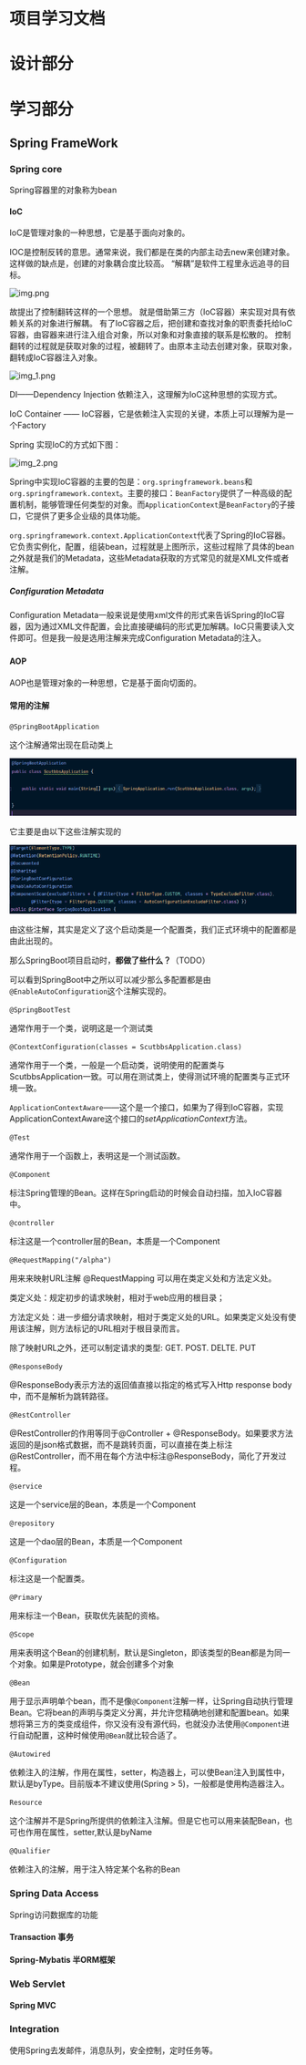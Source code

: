 # 项目学习文档
# 设计部分



# 学习部分
## Spring FrameWork

### Spring core
Spring容器里的对象称为bean
#### IoC
IoC是管理对象的一种思想，它是基于面向对象的。

IOC是控制反转的意思。通常来说，我们都是在类的内部主动去new来创建对象。这样做的缺点是，创建的对象耦合度比较高。
“解耦”是软件工程里永远追寻的目标。


![img.png](./Readme.assets/img.png)



故提出了控制翻转这样的一个思想。 就是借助第三方（IoC容器）来实现对具有依赖关系的对象进行解耦。
有了IoC容器之后，把创建和查找对象的职责委托给IoC容器，由容器来进行注入组合对象，所以对象和对象直接的联系是松散的。
控制翻转的过程就是获取对象的过程，被翻转了。由原本主动去创建对象，获取对象，翻转成IoC容器注入对象。

![img_1.png](./Readme.assets/img_1.png)

DI——Dependency Injection 依赖注入，这理解为IoC这种思想的实现方式。

IoC Container —— IoC容器，它是依赖注入实现的关键，本质上可以理解为是一个Factory

Spring 实现IoC的方式如下图：

![img_2.png](./Readme.assets/img_2.png)

Spring中实现IoC容器的主要的包是：`org.springframework.beans`和`org.springframework.context`。主要的接口：`BeanFactory`提供了一种高级的配置机制，能够管理任何类型的对象。而`ApplicationContext`是`BeanFactory`的子接口，它提供了更多企业级的具体功能。

`org.springframework.context.ApplicationContext`代表了Spring的IoC容器。它负责实例化，配置，组装bean，过程就是上图所示，这些过程除了具体的bean之外就是我们的Metadata，这些Metadata获取的方式常见的就是XML文件或者注解。

##### Configuration Metadata

Configuration Metadata一般来说是使用xml文件的形式来告诉Spring的IoC容器，因为通过XML文件配置，会比直接硬编码的形式更加解耦。IoC只需要读入文件即可。但是我一般是选用注解来完成Configuration Metadata的注入。

### 



#### AOP
AOP也是管理对象的一种思想，它是基于面向切面的。



#### 常用的注解

`@SpringBootApplication`

这个注解通常出现在启动类上

![image-20221108212239603](Readme.assets/image-20221108212239603.png)

它主要是由以下这些注解实现的

![image-20221108212303731](Readme.assets/image-20221108212303731.png)

由这些注解，其实是定义了这个启动类是一个配置类，我们正式环境中的配置都是由此出现的。

那么SpringBoot项目启动时，**都做了些什么？**（TODO）

可以看到SpringBoot中之所以可以减少那么多配置都是由`@EnableAutoConfiguration`这个注解实现的。

`@SpringBootTest`

通常作用于一个类，说明这是一个测试类

`@ContextConfiguration(classes = ScutbbsApplication.class)`

通常作用于一个类，一般是一个启动类，说明使用的配置类与ScutbbsApplication一致。可以用在测试类上，使得测试环境的配置类与正式环境一致。

`ApplicationContextAware`——这个是一个接口，如果为了得到IoC容器，实现ApplicationContextAware这个接口的*setApplicationContext*方法。

`@Test`

通常作用于一个函数上，表明这是一个测试函数。

`@Component`

标注Spring管理的Bean。这样在Spring启动的时候会自动扫描，加入IoC容器中。

`@controller`

标注这是一个controller层的Bean，本质是一个Component

`@RequestMapping("/alpha")`

用来来映射URL注解 @RequestMapping 可以用在类定义处和方法定义处。

类定义处：规定初步的请求映射，相对于web应用的根目录；

方法定义处：进一步细分请求映射，相对于类定义处的URL。如果类定义处没有使用该注解，则方法标记的URL相对于根目录而言。

除了映射URL之外，还可以制定请求的类型: GET. POST. DELTE. PUT

`@ResponseBody`

@ResponseBody表示方法的返回值直接以指定的格式写入Http response body中，而不是解析为跳转路径。

`@RestController`

@RestController的作用等同于@Controller + @ResponseBody。如果要求方法返回的是json格式数据，而不是跳转页面，可以直接在类上标注@RestController，而不用在每个方法中标注@ResponseBody，简化了开发过程。

`@service`

这是一个service层的Bean，本质是一个Component

`@repository`

这是一个dao层的Bean，本质是一个Component

`@Configuration`

标注这是一个配置类。

`@Primary`

用来标注一个Bean，获取优先装配的资格。

`@Scope`

用来表明这个Bean的创建机制，默认是Singleton，即该类型的Bean都是为同一个对象。如果是Prototype，就会创建多个对象

`@Bean`

用于显示声明单个bean，而不是像`@Component`注解一样，让Spring自动执行管理Bean。它将bean的声明与类定义分离，并允许您精确地创建和配置bean。如果想将第三方的类变成组件，你又没有没有源代码，也就没办法使用`@Component`进行自动配置，这种时候使用`@Bean`就比较合适了。

`@Autowired	`

依赖注入的注解，作用在属性，setter，构造器上，可以使Bean注入到属性中，默认是byType。目前版本不建议使用(Spring > 5)，一般都是使用构造器注入。

`Resource`

这个注解并不是Spring所提供的依赖注入注解。但是它也可以用来装配Bean，也可也作用在属性，setter,默认是byName

`@Qualifier`

依赖注入的注解，用于注入特定某个名称的Bean

### Spring Data Access
Spring访问数据库的功能
#### Transaction 事务
#### Spring-Mybatis 半ORM框架
### Web Servlet
#### Spring MVC

### Integration
使用Spring去发邮件，消息队列，安全控制，定时任务等。
